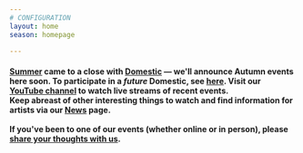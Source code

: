 ```yaml
---
# CONFIGURATION
layout: home
season: homepage

---
```

#### [Summer](/current/2020-summer) came to a close with [Domestic](/current/2020-domestic) — we'll announce Autumn events here soon. To participate in a *future* Domestic, see <a href="http://domesticmcr.posthaven.com" target="_blank">here</a>. Visit our <a href="http://bit.ly/YTwarnmcr" target="_blank">YouTube channel</a> to watch live streams of recent events.<br>Keep abreast of other interesting things to watch and find information for artists via our [News](/news) page.<br><br>If you've been to one of our events (whether online or in person), please <a href="http://bit.ly/warnmcrfeedback" target="_blank">share your thoughts with us</a>.
